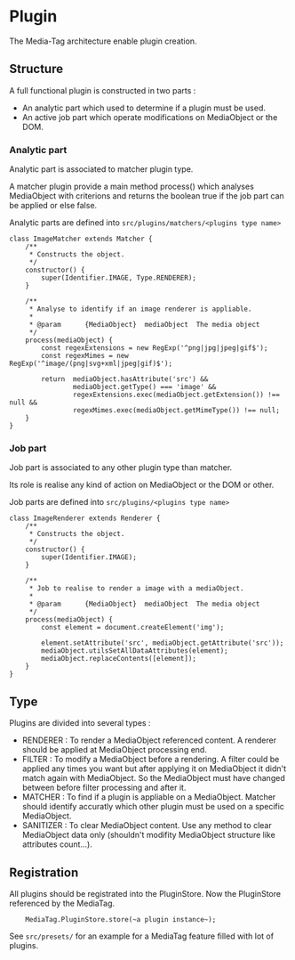 # Plugin

The Media-Tag architecture enable plugin creation.

## Structure

A full functional plugin is constructed in two parts :

* An analytic part which used to determine if a plugin must be used.
* An active job part which operate modifications on MediaObject or the DOM.

### Analytic part

Analytic part is associated to matcher plugin type.

A matcher plugin provide a main method process() which analyses MediaObject with criterions and returns the boolean true if the job part can be applied or else false.

Analytic parts are defined into `src/plugins/matchers/<plugins type name>`

```
class ImageMatcher extends Matcher {
	/**
	 * Constructs the object.
	 */
	constructor() {
		super(Identifier.IMAGE, Type.RENDERER);
	}

	/**
	 * Analyse to identify if an image renderer is appliable.
	 *
	 * @param      {MediaObject}  mediaObject  The media object
	 */
	process(mediaObject) {
		const regexExtensions = new RegExp('^png|jpg|jpeg|gif$');
		const regexMimes = new RegExp('^image/(png|svg+xml|jpeg|gif)$');

		return	mediaObject.hasAttribute('src') &&
				mediaObject.getType() === 'image' &&
				regexExtensions.exec(mediaObject.getExtension()) !== null &&
				regexMimes.exec(mediaObject.getMimeType()) !== null;
	}
}
```

### Job part

Job part is associated to any other plugin type than matcher.

Its role is realise any kind of action on MediaObject or the DOM or other.

Job parts are defined into `src/plugins/<plugins type name>`

```
class ImageRenderer extends Renderer {
	/**
	 * Constructs the object.
	 */
	constructor() {
		super(Identifier.IMAGE);
	}

	/**
	 * Job to realise to render a image with a mediaObject.
	 *
	 * @param      {MediaObject}  mediaObject  The media object
	 */
	process(mediaObject) {
		const element = document.createElement('img');

		element.setAttribute('src', mediaObject.getAttribute('src'));
		mediaObject.utilsSetAllDataAttributes(element);
		mediaObject.replaceContents([element]);
	}
}
```

## Type

Plugins are divided into several types :

* RENDERER : To render a MediaObject referenced content. A renderer should be applied at MediaObject processing end.
* FILTER : To modify a MediaObject before a rendering. A filter could be applied any times you want but after applying it on MediaObject it didn't match again with MediaObject. So the MediaObject must have changed between before filter processing and after it.
* MATCHER : To find if a plugin is appliable on a MediaObject. Matcher should identify accuratly which other plugin must be used on a specific MediaObject.
* SANITIZER : To clear MediaObject content. Use any method to clear MediaObject data only (shouldn't modifity MediaObject structure like attributes count...).

## Registration

All plugins should be registrated into the PluginStore. 
Now the PluginStore referenced by the MediaTag.

```
	MediaTag.PluginStore.store(~a plugin instance~);
```

See `src/presets/` for an example for a MediaTag feature filled with lot of plugins.

